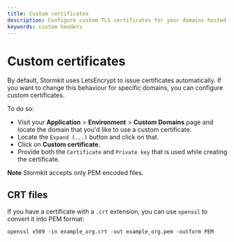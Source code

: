 ```yaml
---
title: Custom certificates
description: Configure custom TLS certificates for your domains hosted on Stormkit.
keywords: custom headers
---
```


# Custom certificates

By default, Stormkit uses LetsEncrypt to issue certificates automatically. If you want to change this behaviour
for specific domains, you can configure custom certificates.

To do so:

- Visit your **Application** > **Environment** > **Custom Domains** page and locate the domain that you'd
  like to use a custom certificate.
- Locate the `Expand (...)` button and click on that.
- Click on **Custom certificate**.
- Provide both the `Certificate` and `Private key` that is used while creating the certificate.

**Note** Stormkit accepts only PEM encoded files.

## CRT files

If you have a certificate with a `.crt` extension, you can use `openssl` to convert it into PEM format:

```
openssl x509 -in example_org.crt -out example_org.pem -outform PEM
```
